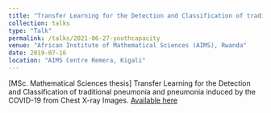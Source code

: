 ```yaml
---
title: "Transfer Learning for the Detection and Classification of traditional pneumonia and pneumonia induced by the COVID-19 from Chest X-ray Images"
collection: talks
type: "Talk"
permalink: /talks/2021-06-27-youthcapacity
venue: "African Institute of Mathematical Sciences (AIMS), Rwanda"
date: 2019-07-16
location: "AIMS Centre Remera, Kigali"
---
```


[MSc. Mathematical Sciences thesis] Transfer Learning for the Detection and Classification of traditional pneumonia and pneumonia induced by the COVID-19  from Chest X-ray Images. [Available here](https://www.slideshare.net/YusufBrima/transfer-learning-for-the-detection-and-classification-of-traditional-pneumonia-and-pneumonia-induced-by-the-covid19-from-chest-xray-images)
